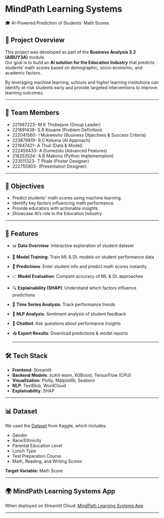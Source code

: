 # MindPath Learning Systems  
🎓 AI-Powered Prediction of Students' Math Scores  

## 📌 Project Overview
This project was developed as part of the **Business Analysis 3.2 (AIBUY3A)** module.  
Our goal is to build an **AI solution for the Education Industry** that predicts students’ math scores based on demographic, socio-economic, and academic factors.  

By leveraging machine learning, schools and higher learning institutions can identify at-risk students early and provide targeted interventions to improve learning outcomes.  

---

## 👥 Team Members
- 221987223- M.K Thobejane (Group Leader)
- 221891439- S.R Kouane (Problem Definition)
- 222041560- I Mukwevho (Business Objectives & Success Criteria)
- 223879819- R.C Kekana (AI Approach)
- 221847421- A Thuli (Data & Model)
- 222459433- A Dumezulu (Advanced Features)
- 218253524- A.B Mabona (Python Implementation)
- 223511323- T Phale (Poster Designer)
- 222755903- (Presentation Designer)

---

## 🎯 Objectives
- Predict students' math scores using machine learning.  
- Identify key factors influencing math performance.  
- Provide educators with actionable insights.  
- Showcase AI’s role in the Education Industry.  

---

## 🚀 Features
- 📊 **Data Overview**: Interactive exploration of student dataset  
- 🤖 **Model Training**: Train ML & DL models on student performance data  
- 🔮 **Predictions**: Enter student info and predict math scores instantly  
- 📈 **Model Evaluation**: Compare accuracy of ML & DL approaches  
- 🔍 **Explainability (SHAP)**: Understand which factors influence predictions  
- 📅 **Time Series Analysis**: Track performance trends  
- 💬 **NLP Analysis**: Sentiment analysis of student feedback  
- 🤖 **Chatbot**: Ask questions about performance insights  
- 📥 **Export Results**: Download predictions & model reports

  ---

## 🛠️ Tech Stack
- **Frontend**: Streamlit  
- **Backend Models**: scikit-learn, XGBoost, TensorFlow (CPU)  
- **Visualization**: Plotly, Matplotlib, Seaborn  
- **NLP**: TextBlob, WordCloud  
- **Explainability**: SHAP  

---

## 📊 Dataset
We used the <a href="https://github.com/MindPath-Learning-Systems/MindPath-Learning-Systems/blob/main/StudentsPerformance.csv">Dataset</a> from Kaggle, which includes:  
- Gender  
- Race/Ethnicity  
- Parental Education Level  
- Lunch Type  
- Test Preparation Course  
- Math, Reading, and Writing Scores  

**Target Variable:** Math Score  

---

## 🌍 MindPath Learning Systems App

When deployed on Streamlit Cloud: <a href="https://mindpath-learning-systems-eexzjf46g2dmpfxejhfoga.streamlit.app/">MindPath Learning Systems App</a>

---
